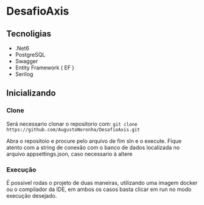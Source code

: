 # DesafioAxis

## Tecnoligias

- .Net6
- PostgreSQL
- Swagger
- Entity Framework ( EF )
- Serilog

## Inicializando 

### Clone

Será necessario clonar o repositorio com:
`git clone https://github.com/AugustoNoronha/DesafioAxis.git`

Abra o repositoio e procure pelo arquivo de fim sln e o execute. 
Fique atento com a string de conexão com o banco de dados localizada no arquivo appsettings.json, caso necessario à altere

### Execução
É possivel rodas o projeto de duas maneiras, utilizando uma imagem docker ou o compilador da IDE, em ambos os casos basta
clicar em run no modo execução desejado.
